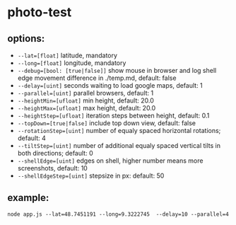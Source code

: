 # photo-test
## options:

* `--lat=[float]` latitude, mandatory
* `--long=[float]` longitude, mandatory
* `--debug=[bool: [true|false]]` show mouse in browser and log shell edge movement difference in ./temp.md, default: false
* `--delay=[uint]` seconds waiting to load google maps, default: 1
* `--parallel=[uint]` parallel browsers, default: 1 
* `--heightMin=[ufloat]` min height, default: 20.0
* `--heightMax=[ufloat]` max height, default: 20.0
* `--heightStep=[ufloat]` iteration steps between height, default: 0.1
* `--topDown=[true|false]` include top down view, default: false
* `--rotationStep=[uint]` number of equaly spaced horizontal rotations; default: 4
* `--tiltStep=[uint]` number of additional equaly spaced vertical tilts in both directions; default: 0
* `--shellEdge=[uint]` edges on shell, higher number means more screenshots, default: 10
* `--shellEdgeStep=[uint]` stepsize in px: default: 50


## example: 
`node app.js --lat=48.7451191 --long=9.3222745  --delay=10 --parallel=4`